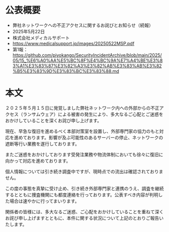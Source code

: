 # 公表概要
- 弊社ネットワークへの不正アクセスに関するお詫びとお知らせ（続報）
- 2025年5月22日
- 株式会社メディカルサポート
- https://www.medicalsupport.jp/images/20250522MSP.pdf
- 第1報：https://github.com/piyokango/SecurityIncidentArchive/blob/main/2025/05/15_%E6%A0%AA%E5%BC%8F%E4%BC%9A%E7%A4%BE%E3%83%A1%E3%83%87%E3%82%A3%E3%82%AB%E3%83%AB%E3%82%B5%E3%83%9D%E3%83%BC%E3%83%88.md

# 本文
２０２５年５月１５日に発覚しました弊社ネットワーク内への外部からの不正アクセス（ランサムウェア）による被害の発生により、多大なるご心配とご迷惑をおかけしていることを深くお詫び申し上げます。

現在、早急な復旧を進めるべく本部対策室を設置し、外部専門家の協力のもと対応を進めております。影響が及ぶ可能性のあるサーバーの停止、ネットワークの遮断等行い業務を遂行しております。

またご迷惑をおかけしております受発注業務や物流体制においても徐々に復旧に向かって対応を進めております。

個人情報については引き続き調査中ですが、現時点での流出は確認されておりません。

この度の事態を真摯に受け止め、引き続き外部専門家と連携のうえ、調査を継続するとともに捜査機関にも都度連絡を行っております。公表すべき内容が判明した場合は速やかに行ってまいります。

関係者の皆様には、多大なるご迷惑、ご心配をおかけしていることを重ねて深くお詫び申し上げますとともに、本件に関する状況について上記のとおりご報告いたします。
